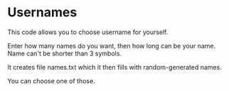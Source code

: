 # Usernames
This code allows you to choose username for yourself.

Enter how many names do you want, then how long can be your name. Name can't be shorter than 3 symbols.

It creates file names.txt which it then fills with random-generated names.

You can choose one of those.

